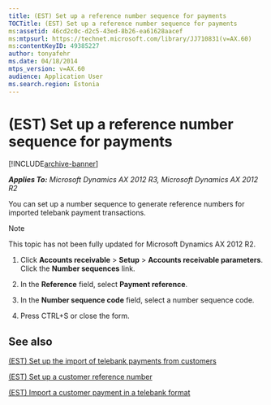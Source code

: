 ```yaml
---
title: (EST) Set up a reference number sequence for payments
TOCTitle: (EST) Set up a reference number sequence for payments
ms:assetid: 46cd2c0c-d2c5-43ed-8b26-ea61628aacef
ms:mtpsurl: https://technet.microsoft.com/library/JJ710831(v=AX.60)
ms:contentKeyID: 49385227
author: tonyafehr
ms.date: 04/18/2014
mtps_version: v=AX.60
audience: Application User
ms.search.region: Estonia
---
```


# (EST) Set up a reference number sequence for payments 


[!INCLUDE[archive-banner](includes/archive-banner.md)]


_**Applies To:** Microsoft Dynamics AX 2012 R3, Microsoft Dynamics AX 2012 R2_

You can set up a number sequence to generate reference numbers for imported telebank payment transactions.


> [!NOTE]
> <P>This topic has not been fully updated for Microsoft Dynamics AX 2012 R2.</P>



1.  Click **Accounts receivable** \> **Setup** \> **Accounts receivable parameters**. Click the **Number sequences** link.

2.  In the **Reference** field, select **Payment reference**.

3.  In the **Number sequence code** field, select a number sequence code.

4.  Press CTRL+S or close the form.

## See also

[(EST) Set up the import of telebank payments from customers](est-set-up-the-import-of-telebank-payments-from-customers.md)

[(EST) Set up a customer reference number](est-set-up-a-customer-reference-number.md)

[(EST) Import a customer payment in a telebank format](est-import-a-customer-payment-in-a-telebank-format.md)

  


